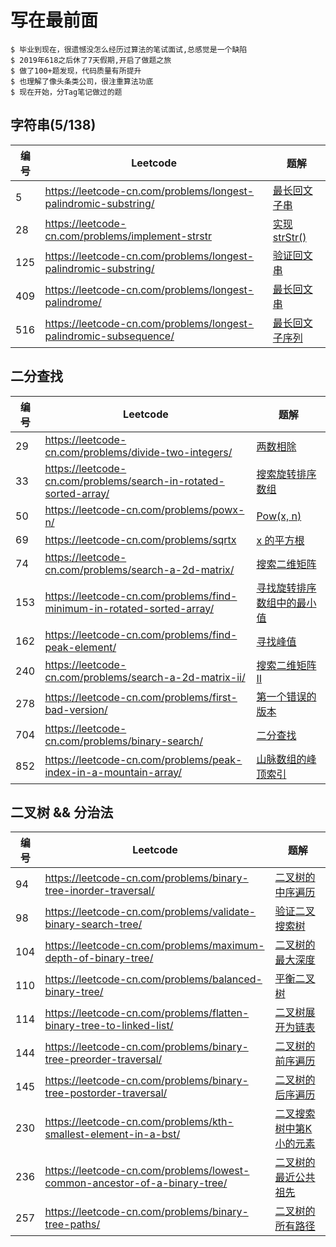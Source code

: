 # 写在最前面

```
$ 毕业到现在，很遗憾没怎么经历过算法的笔试面试,总感觉是一个缺陷
$ 2019年618之后休了7天假期,开启了做题之旅
$ 做了100+题发现，代码质量有所提升
$ 也理解了像头条类公司，很注重算法功底
$ 现在开始，分Tag笔记做过的题
```


## 字符串(5/138)

编号  | Leetcode | 题解
------------ | ------------ | -------------
5     |https://leetcode-cn.com/problems/longest-palindromic-substring/      | [最长回文子串](./string/5.最长回文子串)
28    |https://leetcode-cn.com/problems/implement-strstr   | [实现 strStr()](./string/28.实现strStr())
125   |https://leetcode-cn.com/problems/longest-palindromic-substring/      | [验证回文串](./string/125.验证回文串)
409   |https://leetcode-cn.com/problems/longest-palindrome/      | [最长回文串](./string/409.最长回文串)
516   |https://leetcode-cn.com/problems/longest-palindromic-subsequence/   |  [最长回文子序列](./string/516.最长回文子序列)


## 二分查找
编号  | Leetcode | 题解
------------ | ------------ | -------------
29     |https://leetcode-cn.com/problems/divide-two-integers/      | [两数相除](./binary_search/29.两数相除)
33     |https://leetcode-cn.com/problems/search-in-rotated-sorted-array/      | [搜索旋转排序数组](./binary_search/33.搜索旋转排序数组)
50     |https://leetcode-cn.com/problems/powx-n/      | [Pow(x, n)](./binary_search/50.Pow(x,n))
69     |https://leetcode-cn.com/problems/sqrtx        | [x 的平方根](./binary_search/69.x的平方根)
74     |https://leetcode-cn.com/problems/search-a-2d-matrix/        | [搜索二维矩阵](./binary_search/74.搜索二维矩阵)
153    |https://leetcode-cn.com/problems/find-minimum-in-rotated-sorted-array/  |    [寻找旋转排序数组中的最小值](./binary_search/153.寻找旋转排序数组中的最小值)
162    |https://leetcode-cn.com/problems/find-peak-element/                     |    [寻找峰值](./binary_search/162.寻找峰值)
240    |https://leetcode-cn.com/problems/search-a-2d-matrix-ii/                 |    [搜索二维矩阵 II](./binary_search/240.搜索二维矩阵II)
278    |https://leetcode-cn.com/problems/first-bad-version/                     |    [第一个错误的版本](./binary_search/278.第一个错误的版本)
704    |https://leetcode-cn.com/problems/binary-search/                         |    [二分查找](./binary_search/704.二分查找)
852    |https://leetcode-cn.com/problems/peak-index-in-a-mountain-array/        |    [山脉数组的峰顶索引](./binary_search/852.山脉数组的峰顶索引)


## 二叉树 && 分治法
编号  | Leetcode | 题解
------------ | ------------ | -------------
94     |https://leetcode-cn.com/problems/binary-tree-inorder-traversal/         |     [二叉树的中序遍历](./binary_tree/94.二叉树的中序遍历)
98     |https://leetcode-cn.com/problems/validate-binary-search-tree/           |     [验证二叉搜索树](./binary_tree/98.验证二叉搜索树)
104    |https://leetcode-cn.com/problems/maximum-depth-of-binary-tree/          |     [二叉树的最大深度](./binary_tree/104.二叉树的最大深度)
110    |https://leetcode-cn.com/problems/balanced-binary-tree/                  |     [平衡二叉树](./binary_tree/110.平衡二叉树)
114    |https://leetcode-cn.com/problems/flatten-binary-tree-to-linked-list/    |     [二叉树展开为链表](./binary_tree/114.二叉树展开为链表)
144    |https://leetcode-cn.com/problems/binary-tree-preorder-traversal/        |     [二叉树的前序遍历](./binary_tree/144.二叉树的前序遍历)
145    |https://leetcode-cn.com/problems/binary-tree-postorder-traversal/       |     [二叉树的后序遍历](./binary_tree/145.二叉树的后序遍历)
230    |https://leetcode-cn.com/problems/kth-smallest-element-in-a-bst/         |     [二叉搜索树中第K小的元素](./binary_tree/230.二叉搜索树中第K小的元素)
236    |https://leetcode-cn.com/problems/lowest-common-ancestor-of-a-binary-tree/   | [二叉树的最近公共祖先](./binary_tree/236.二叉树的最近公共祖先)
257    |https://leetcode-cn.com/problems/binary-tree-paths/                         | [二叉树的所有路径](./binary_tree/257.二叉树的所有路径)